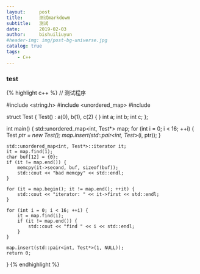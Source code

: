 ```yaml
---                                                                                                    
layout:     post                                                                                       
title:      测试markdowm                                                     
subtitle:	测试                                                                        
date:       2019-02-03                                                                                 
author:     bishuiliuyun                                                                                         
#header-img: img/post-bg-universe.jpg                                                                   
catalog: true                                                                                          
tags:                                                                                                  
    - C++                                                                                              
--- 
```



### test
{% highlight c++ %}
// 测试程序

#include <string.h>
#include <unordered_map>
#include <iostream>

struct Test {
    Test() : a(0), b(1), c(2) { }
    int a;
    int b;
    int c;
};

int main() {
    std::unordered_map<int, Test*> map;
    for (int i = 0; i < 16; ++i) {
        Test *ptr = new Test();
        map.insert(std::pair<int, Test*>(i, ptr));
    }
    
    std::unordered_map<int, Test*>::iterator it;
    it = map.find(1);
    char buf[12] = {0};
    if (it != map.end()) {
        memcpy(it->second, buf, sizeof(buf));
        std::cout << "bad memcpy" << std::endl;
    }
    
    for (it = map.begin(); it != map.end(); ++it) {
        std::cout << "iterator: " << it->first << std::endl;
    }
    
    for (int i = 0; i < 16; ++i) {
        it = map.find(i);
        if (it != map.end()) {
            std::cout << "find " << i << std::endl;
        }
    }
    
    map.insert(std::pair<int, Test*>(1, NULL));
    return 0;
}
{% endhighlight %}
